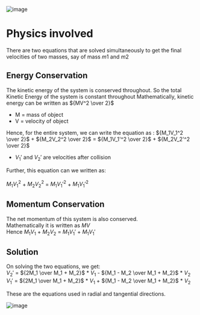 ![image]([https://github.com/user-attachments/assets/220c5c8a-1156-4178-997d-4a46f1e16b3a](https://s7.ezgif.com/tmp/ezgif-7-2e93e8ccec.gif))


# Physics involved
There are two equations that are solved simultaneously to get the final velocities of two masses, say of mass $m1$ and $m2$

## Energy Conservation
The kinetic energy of the system is conserved throughout. So the total Kinetic Energy of the system is constant throughout
Mathematically, kinetic energy can be written as ${MV^2 \over 2}$ <br>
- M = mass of object <br>
- V = velocity of object

Hence, for the entire system, we can write the equation as :
${M_1V_1^2 \over 2}$ + ${M_2V_2^2 \over 2}$ = ${M_1V_1'^2 \over 2}$ + ${M_2V_2'^2 \over 2}$ <br>
- ${V_1'}$ and ${V_2'}$ are velocities after collision

Further, this equation can we written as:<br>
<br>
${M_1V_1^2}$ + ${M_2V_2^2}$ = ${M_1V_1'^2}$ + ${M_1V_1'^2}$

## Momentum Conservation
The net momentum of this system is also conserved. <br> 
Mathematically it is written as ${MV}$ <br>
Hence ${M_1V_1}$ + ${M_2V_2}$ = ${M_1V_1'}$ + ${M_1V_1'}$

## Solution
On solving the two equations, we get: <br>
${V_2'}$ = ${2M_1 \over M_1 + M_2}$ * ${V_1}$ - ${M_1 - M_2 \over M_1 + M_2}$ * ${V_2}$ <br>
${V_1'}$ = ${2M_1 \over M_1 + M_2}$ * ${V_1}$ + ${M_1 - M_2 \over M_1 + M_2}$ * ${V_2}$ <br>

These are the equations used in radial and tangential directions.

![image](https://github.com/user-attachments/assets/b4d4c234-0fa7-48f6-87d9-f6ceb192ec61)

